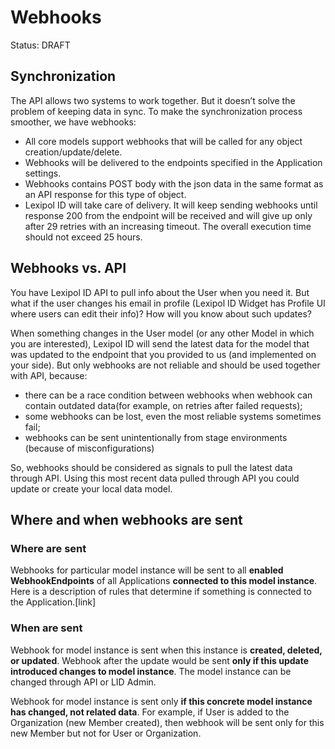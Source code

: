 # Webhooks
Status: DRAFT

## Synchronization
The API allows two systems to work together. But it doesn’t solve the problem 
of keeping data in sync. To make the synchronization process smoother, 
we have webhooks: 
* All core models support webhooks that will be called for
  any object creation/update/delete. 
* Webhooks will be delivered to the endpoints specified
  in the Application settings. 
* Webhooks contains POST body with the json data in the same format 
  as an API response for this type of object.
* Lexipol ID will take care of delivery. It will keep sending webhooks until 
  response 200 from the endpoint will be received and will give up only 
  after 29 retries with an increasing timeout. The overall execution time 
  should not exceed 25 hours.

## Webhooks vs. API
You have Lexipol ID API to pull info about the User when you need it. 
But what if the user changes his email in profile (Lexipol ID Widget has 
Profile UI where users can edit their info)? 
How will you know about such updates?

When something changes in the User model (or any other Model in which 
you are interested), Lexipol ID will send the latest data for the model 
that was updated to the endpoint that you provided to us (and implemented 
on your side). But only webhooks are not reliable and should be used 
together with API, because:
* there can be a race condition between webhooks when webhook can contain 
  outdated data(for example, on retries after failed requests);
* some webhooks can be lost, even the most reliable systems sometimes fail;
* webhooks can be sent unintentionally from stage environments (because 
  of misconfigurations)

So, webhooks should be considered as signals to pull the latest data 
through API. Using this most recent data pulled through API 
you could update or create your local data model.


## Where and when webhooks are sent
### Where are sent
Webhooks for particular model instance will be sent to all **enabled
WebhookEndpoints** of all Applications **connected to this model instance**.
Here is a description of rules that determine if something is connected 
to the Application.[link]

### When are sent
Webhook for model instance is sent when this instance is **created, deleted, 
or updated**. Webhook after the update would be sent **only if this update 
introduced changes to model instance**. The model instance can be changed 
through API or LID Admin.

Webhook for model instance is sent only **if this concrete model instance 
has changed, not related data**. For example, if User is added 
to the Organization (new Member created), then webhook will be sent 
only for this new Member but not for User or Organization.
